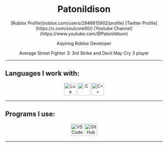 <h1 align="center">Patonildison</h1>

<p align="center">
  [Roblox Profile](roblox.com/users/2846615902/profile)
  [Twitter Profile](https://x.com/soulcore00/)
  [Youtube Channel](https://www.youtube.com/@Patonildison)
</p>

<p align="center">
  Aspiring Roblox Developer
</p>

<p align="center">
  Average Street Fighter 3: 3rd Strike and Devil May Cry 3 player
</p>

---

## Languages I work with:

<div align="center">
  <img src="https://cdn.jsdelivr.net/gh/devicons/devicon/icons/lua/lua-original.svg" width="40" alt="Lua"/>
  <img src="https://cdn.jsdelivr.net/gh/devicons/devicon/icons/c/c-original.svg" width="40" alt="C"/>
  <img src="https://cdn.jsdelivr.net/gh/devicons/devicon/icons/cplusplus/cplusplus-original.svg" width="40" alt="C++"/>
</div>

---

## Programs I use:

<div align="center">
  <img src="https://cdn.jsdelivr.net/gh/devicons/devicon/icons/vscode/vscode-original.svg" width="40" alt="VS Code"/>
  <img src="https://cdn.jsdelivr.net/gh/devicons/devicon/icons/github/github-original.svg" width="40" alt="GitHub"/>
</div>

---

<p align="center">
  
</p>
